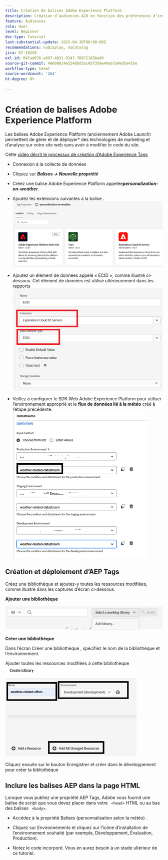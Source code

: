 ```yaml
---
title: Création de balises Adobe Experience Platform
description: Création d’audiences AJO en fonction des préférences d’investissement des utilisateurs (actions, obligations, CD)
feature: Audiences
role: User
level: Beginner
doc-type: Tutorial
last-substantial-update: 2025-04-30T00:00:00Z
recommendations: noDisplay, noCatalog
jira: KT-18258
exl-id: 04fad076-e897-4831-9147-768721858a80
source-git-commit: 40690024e5348dd3ac05f350e49a67a99d5e455e
workflow-type: tm+mt
source-wordcount: '264'
ht-degree: 0%

---
```


# Création de balises Adobe Experience Platform

Les balises Adobe Experience Platform (anciennement Adobe Launch) permettent de gérer et de déployer* des technologies de marketing et d’analyse sur votre site web sans avoir à modifier le code du site.

Cette [ vidéo décrit le processus de création d’Adobe Experience Tags](https://experienceleague.adobe.com/fr/playlists/experience-platform-get-started-with-tags)

- Connexion à la collecte de données
- Cliquez sur _&#x200B;**Balises -> Nouvelle propriété**&#x200B;_

- Créez une balise Adobe Experience Platform appelée _&#x200B;**personalization-on-weather**&#x200B;_.

- Ajoutez les extensions suivantes à la balise .
  ![tags-extensions](assets/tags-extensions1.png)
- Ajoutez un élément de données appelé « ECID », comme illustré ci-dessous. Cet élément de données est utilisé ultérieurement dans les rapports
  ![ecid-data-element](assets/ecid-data-element.png)

- Veillez à configurer le SDK Web Adobe Experience Platform pour utiliser l’environnement approprié et le **flux de données lié à la météo** créé à l’étape précédente.
  ![configuration-sdk-web](assets/tags-extensions.png)



## Création et déploiement d’AEP Tags


Créez une bibliothèque et ajoutez-y toutes les ressources modifiées, comme illustré dans les captures d’écran ci-dessous.

**Ajouter une bibliothèque**

![nouvelle-bibliothèque](assets/tag-add-library.png)

**Créer une bibliothèque**

Dans l’écran Créer une bibliothèque , spécifiez le nom de la bibliothèque et l’environnement.

Ajouter toutes les ressources modifiées à cette bibliothèque
![bibliothèque-balises](assets/tag-build-library.png)

Cliquez ensuite sur le bouton Enregistrer et créer dans le développement pour créer la bibliothèque

## Inclure les balises AEP dans la page HTML

Lorsque vous publiez une propriété AEP Tags, Adobe vous fournit une balise de script que vous devez placer dans votre ``` <head>``` HTML ou au bas des balises ``` <body>```.

- Accédez à la propriété Balises (personnalisation selon la météo) .

- Cliquez sur Environnements et cliquez sur l’icône d’installation de l’environnement souhaité (par exemple, Développement, Évaluation, Production).

- Notez le code incorporé. Vous en aurez besoin à un stade ultérieur de ce tutoriel.
